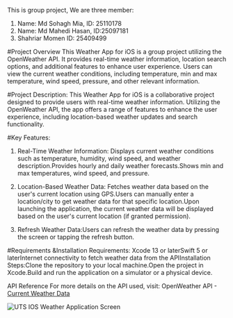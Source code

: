 This is group project, We are three member:
1. Name: Md Sohagh Mia, ID: 25110178
2. Name: Md Mahedi Hasan, ID:25097181
3. Shahriar Momen  ID: 25409499
   
#Project Overview
This Weather App for iOS is a group project utilizing the OpenWeather API. It provides real-time weather information, location search options, and additional features to enhance user experience. Users can view the current weather conditions, including temperature, min and max temperature, wind speed, pressure, and other relevant information.

#Project Description:
This Weather App for iOS is a collaborative project designed to provide users with real-time weather information. Utilizing the OpenWeather API, the app offers a range of features to enhance the user experience, including location-based weather updates and search functionality.

#Key Features:
1. Real-Time Weather Information:
Displays current weather conditions such as temperature, humidity, wind speed, and weather description.Provides hourly and daily weather forecasts.Shows min and max temperatures, wind speed, and pressure.

2. Location-Based Weather Data: Fetches weather data based on the user's current location using GPS.Users can manually enter a location/city to get weather data for that specific location.Upon launching the application, the current weather data will be displayed based on the user's current location (if granted permission).

3. Refresh Weather Data:Users can refresh the weather data by pressing the screen or tapping the refresh button.

#Requirements &amp;Installation
Requirements: Xcode 13 or laterSwift 5 or laterInternet connectivity to fetch weather data from the APIInstallation Steps:Clone the repository to your local machine.Open the project in Xcode.Build and run the application on a simulator or a physical device.

API Reference For more details on the API used, visit: OpenWeather API - [Current Weather Data](https://openweathermap.org/current)



![UTS IOS Weather Application Screen](https://github.com/Md-Sohagh-Mia/UTSWeatherApplication/assets/74148269/c8160423-3f70-43a8-a5cc-d36742c864f8)
